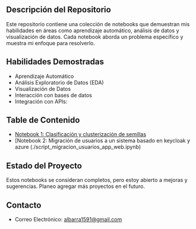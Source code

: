 ## Descripción del Repositorio

Este repositorio contiene una colección de notebooks que demuestran mis habilidades en áreas como aprendizaje automático, análisis de datos y visualización de datos. Cada notebook aborda un problema específico y muestra mi enfoque para resolverlo.

## Habilidades Demostradas

- Aprendizaje Automático
- Análisis Exploratorio de Datos (EDA)
- Visualización de Datos
- Interacción con bases de datos
- Integración con APIs:

## Table de Contenido

- [Notebook 1: Clasificación y clusterización de semillas](./clasificacion_clusterizacion_semillas.ipynb)
- [Notebook 2: Migración de usuarios a un sistema basado en keycloak y azure (./script_migracion_usuarios_app_web.ipynb)


## Estado del Proyecto

Estos notebooks se consideran completos, pero estoy abierto a mejoras y sugerencias. Planeo agregar más proyectos en el futuro.

## Contacto

- Correo Electrónico: albarra1591@gmail.com


